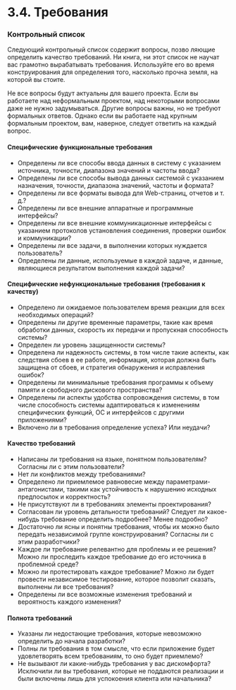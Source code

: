 3.4. Требования
==============

### Контрольный список

Следующий контрольный список содержит вопросы, позво
ляющие определить качество требований. Ни книга, ни этот 
список не научат вас грамотно вырабатывать требования. 
Используйте его во время конструирования для определения того, насколько 
прочна земля, на которой вы стоите. 

Не все вопросы будут актуальны для вашего проекта. Если вы работаете над 
неформальным проектом, над некоторыми вопросами даже не нужно задумываться. 
Другие вопросы важны, но не требуют формальных ответов. Однако если 
вы работаете над крупным формальным проектом, вам, наверное, следует ответить 
на каждый вопрос. 

#### Специфические функциональные требования 

+ Определены ли все способы ввода данных в систему с указанием источника, точности, диапазона значений и частоты ввода? 
+ Определены ли все способы вывода данных системой с указанием назначения, точности, диапазона значений, частоты и формата? 
+ Определены ли все форматы вывода для Web-страниц, отчетов и т. д.? 
+ Определены ли все внешние аппаратные и программные интерфейсы? 
+ Определены ли все внешние коммуникационные интерфейсы с указанием протоколов установления соединения, проверки ошибок и коммуникации? 
+ Определены ли все задачи, в выполнении которых нуждается пользователь? 
+ Определены ли данные, используемые в каждой задаче, и данные, являющиеся результатом выполнения каждой задачи? 

#### Специфические нефункциональные требования (требования к качеству) 

+ Определено ли ожидаемое пользователем время реакции для всех необходимых операций? 
+ Определены ли другие временные параметры, такие как время обработки данных, скорость их передачи и пропускная способность системы? 
+ Определен ли уровень защищенности системы? 
+ Определена ли надежность системы, в том числе такие аспекты, как следствия сбоев в ее работе, информация, которая должна быть защищена от сбоев, и стратегия обнаружения и исправления ошибок? 
+ Определены ли минимальные требования программы к объему памяти и свободного дискового пространства? 
+ Определены ли аспекты удобства сопровождения системы, в том числе способность системы адаптироваться к изменениям специфических функций, ОС и интерфейсов с другими приложениями? 
+ Включено ли в требования определение успеха? Или неудачи? 

#### Качество требований 

+ Написаны ли требования на языке, понятном пользователям? Согласны ли с этим пользователи? 
+ Нет ли конфликтов между требованиями? 
+ Определено ли приемлемое равновесие между параметрами-антагонистами, такими как устойчивость к нарушению исходных предпосылок и корректность? 
+ Не присутствуют ли в требованиях элементы проектирования? 
+ Согласован ли уровень детальности требований? Следует ли какое-нибудь требование определить подробнее? Менее подробно? 
+ Достаточно ли ясны и понятны требования, чтобы их можно было передать независимой группе конструирования? Согласны ли с этим разработчики? 
+ Каждое ли требование релевантно для проблемы и ее решения? Можно ли проследить каждое требование до его источника в проблемной среде? 
+ Можно ли протестировать каждое требование? Можно ли будет провести независимое тестирование, которое позволит сказать, выполнены ли все требования? 
+ Определены ли все возможные изменения требований и вероятность каждого изменения? 

#### Полнота требований 

+ Указаны ли недостающие требования, которые невозможно определить до начала разработки? 
+ Полны ли требования в том смысле, что если приложение будет удовлетворять всем требованиям, то оно будет приемлемо? 
+ Не вызывают ли какие-нибудь требования у вас дискомфорта? Исключили ли вы требования, которые не поддаются реализации и были включены лишь для успокоения клиента или начальника? 
